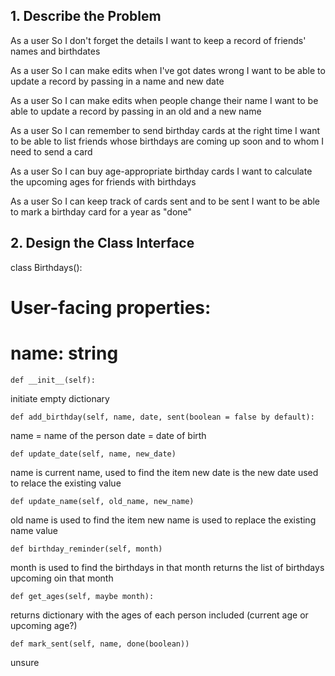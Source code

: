 ## 1. Describe the Problem

As a user
So I don't forget the details
I want to keep a record of friends' names and birthdates

As a user
So I can make edits when I've got dates wrong
I want to be able to update a record by passing in a name and new date

As a user
So I can make edits when people change their name
I want to be able to update a record by passing in an old and a new name

As a user
So I can remember to send birthday cards at the right time
I want to be able to list friends whose birthdays are coming up soon and to whom I need to send a card

As a user
So I can buy age-appropriate birthday cards
I want to calculate the upcoming ages for friends with birthdays

As a user
So I can keep track of cards sent and to be sent
I want to be able to mark a birthday card for a year as "done"


## 2. Design the Class Interface

class Birthdays():
# User-facing properties:
#   name: string

    def __init__(self):
initiate empty dictionary


    def add_birthday(self, name, date, sent(boolean = false by default): 
name = name of the person
date = date of birth


    def update_date(self, name, new_date)
name is current name, used to find the item
new date is the new date used to relace the existing value

    def update_name(self, old_name, new_name)
old name is used to find the item
new name is used to replace the existing name value

    def birthday_reminder(self, month)
month is used to find the birthdays in that month
returns the list of birthdays upcoming oin that month


    def get_ages(self, maybe month):
returns dictionary with the ages of each person included (current age or upcoming age?)

    def mark_sent(self, name, done(boolean))
unsure 

